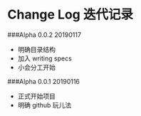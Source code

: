 # Change Log 迭代记录

###Alpha 0.0.2 20190117
* 明确目录结构
* 加入 writing specs
* 小会分工开始


###Alpha 0.0.1 20190116
* 正式开始项目
* 明确 github 玩儿法
